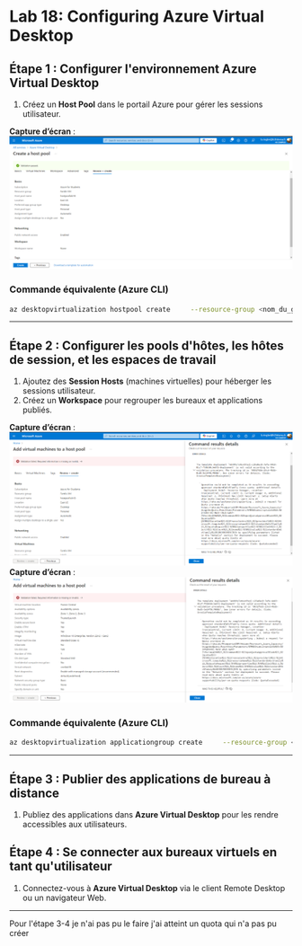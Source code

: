 
# Lab 18: Configuring Azure Virtual Desktop


## Étape 1 : Configurer l'environnement Azure Virtual Desktop

1. Créez un **Host Pool** dans le portail Azure pour gérer les sessions utilisateur.

**Capture d’écran** : ![1.png](1.png)

### Commande équivalente (Azure CLI)
```bash
az desktopvirtualization hostpool create     --resource-group <nom_du_groupe>     --name <nom_du_hostpool>     --location <region>     --friendly-name "Host Pool Lab18"     --description "Host Pool for Azure Virtual Desktop Lab"
```

---

## Étape 2 : Configurer les pools d'hôtes, les hôtes de session, et les espaces de travail

1. Ajoutez des **Session Hosts** (machines virtuelles) pour héberger les sessions utilisateur.
2. Créez un **Workspace** pour regrouper les bureaux et applications publiés.

**Capture d’écran** : ![2.png](2.png)
**Capture d’écran** : ![3.png](3.png)

### Commande équivalente (Azure CLI)
```bash
az desktopvirtualization applicationgroup create     --resource-group <nom_du_groupe>     --host-pool-name <nom_du_hostpool>     --name <nom_du_workspace>     --location <region>     --friendly-name "Workspace Lab18"     --description "Workspace for Virtual Desktop Applications"
```



---

## Étape 3 : Publier des applications de bureau à distance

1. Publiez des applications dans **Azure Virtual Desktop** pour les rendre accessibles aux utilisateurs.


## Étape 4 : Se connecter aux bureaux virtuels en tant qu'utilisateur

1. Connectez-vous à **Azure Virtual Desktop** via le client Remote Desktop ou un navigateur Web.


---

Pour l'étape 3-4 je n'ai pas pu le faire j'ai atteint un quota qui n'a pas pu créer 

